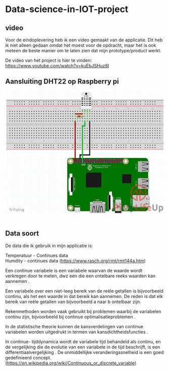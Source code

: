 # Data-science-in-IOT-project

## video
Voor de eindoplevering heb ik een video gemaakt van de applicatie. Dit heb ik niet alleen gedaan omdat het moest voor de opdracht, maar het is ook meteen de beste manier om te laten zien dat mijn prototype/product werkt.

De video van het project is hier te vinden: <br/>
https://www.youtube.com/watch?v=kuEbJSHuz8I<br/>

## Aansluiting DHT22 op Raspberry pi
<img src="https://github.com/Kheitora/Data-science-in-IOT-project/blob/main/Raspberry-Pi-Humidity-Sensor-DHT22-Wiring-Schematic.webp"/>
<img src=""/><br/>

## Data soort
De data die ik gebruik in mijn applicatie is: <br/>

Temperatuur - Continues data<br/>
Humdity - continues data (https://www.rasch.org/rmt/rmt144a.htm)<br/>

Een continue variabele is een variabele waarvan de waarde wordt verkregen door te meten, dwz een die een ontelbare reeks waarden kan aannemen .

Een variabele over een niet-leeg bereik van de reële getallen is bijvoorbeeld continu, als het een waarde in dat bereik kan aannemen. De reden is dat elk bereik van reële getallen van bijvoorbeeld a naar b ontelbaar zijn.

Rekenmethoden worden vaak gebruikt bij problemen waarbij de variabelen continu zijn, bijvoorbeeld bij continue optimalisatieproblemen .

In de statistische theorie kunnen de kansverdelingen van continue variabelen worden uitgedrukt in termen van kansdichtheidsfuncties .

In continue- tijddynamica wordt de variabele tijd behandeld als continu, en de vergelijking die de evolutie van een variabele in de tijd beschrijft, is een differentiaalvergelijking . De onmiddellijke veranderingssnelheid is een goed gedefinieerd concept. (https://en.wikipedia.org/wiki/Continuous_or_discrete_variable)<br/>
